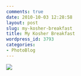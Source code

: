 ```yaml
---
comments: true
date: 2010-10-03 12:28:58
layout: post
slug: my-kosher-breakfast
title: My Kosher Breakfast
wordpress_id: 3793
categories:
- PhotoBlog
---
```


![](http://ryanfitzer.com/main/wp-content/uploads/2010/10/photo3-950x709.jpg)
